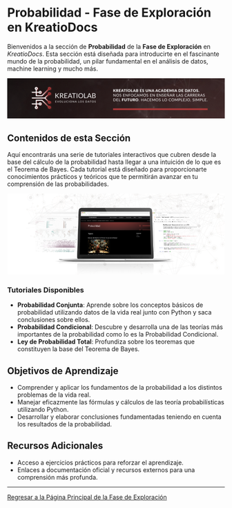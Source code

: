 # Probabilidad - Fase de Exploración en KreatioDocs

Bienvenidos a la sección de **Probabilidad** de la **Fase de Exploración** en *KreatioDocs*. Esta sección está diseñada para introducirte en el fascinante mundo de la probabilidad, un pilar fundamental en el análisis de datos, machine learning y mucho más.

![Cabecera.png](/img/Cabecera.png)

## Contenidos de esta Sección

Aquí encontrarás una serie de tutoriales interactivos que cubren desde la base del cálculo de la probabilidad hasta llegar a una intuición de lo que es el Teorema de Bayes. Cada tutorial está diseñado para proporcionarte conocimientos prácticos y teóricos que te permitirán avanzar en tu comprensión de las probabilidades.

![Mockup_GitHub_Probabilidad.png](img/Mockup_GitHub_Probabilidad.png)

### Tutoriales Disponibles

- **Probabilidad Conjunta**: Aprende sobre los conceptos básicos de probabilidad utilizando datos de la vida real junto con Python y saca conclusiones sobre ellos.
- **Probabilidad Condicional**: Descubre y desarrolla una de las teorías más importantes de la probabilidad como lo es la Probabilidad Condicional.
- **Ley de Probabilidad Total**: Profundiza sobre los teoremas que constituyen la base del Teorema de Bayes.

## Objetivos de Aprendizaje

- Comprender y aplicar los fundamentos de la probabilidad a los distintos problemas de la vida real.
- Manejar eficazmente las fórmulas y cálculos de las teoría probabilísticas utilizando Python.
- Desarrollar y elaborar conclusiones fundamentadas teniendo en cuenta los resultados de la probabilidad.

## Recursos Adicionales

- Acceso a ejercicios prácticos para reforzar el aprendizaje.
- Enlaces a documentación oficial y recursos externos para una comprensión más profunda.

---

[Regresar a la Página Principal de la Fase de Exploración](../README.md)